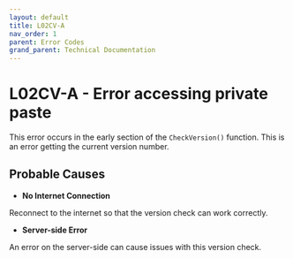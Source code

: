 ```yaml
---
layout: default
title: L02CV-A
nav_order: 1
parent: Error Codes
grand_parent: Technical Documentation
---
```


# L02CV-A - Error accessing private paste

This error occurs in the early section of the `CheckVersion()` function. This is an error getting the current version number.

## Probable Causes
- **No Internet Connection**

Reconnect to the internet so that the version check can work correctly.

- **Server-side Error**

An error on the server-side can cause issues with this version check.
